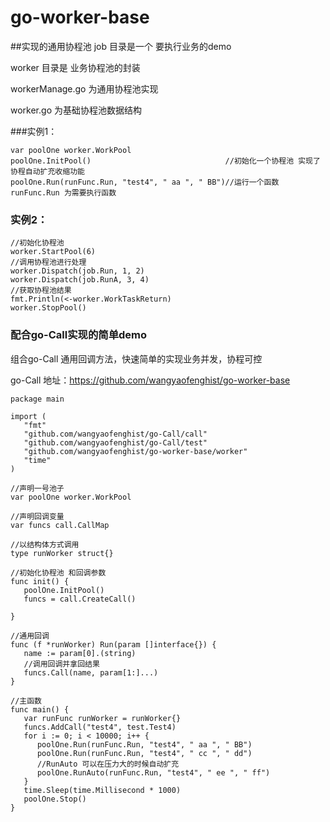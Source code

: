 # go-worker-base  #
##实现的通用协程池
job 目录是一个 要执行业务的demo

worker 目录是 业务协程池的封装

workerManage.go 为通用协程池实现

worker.go       为基础协程池数据结构

###实例1：

```
var poolOne worker.WorkPool
poolOne.InitPool()					            //初始化一个协程池 实现了协程自动扩充收缩功能
poolOne.Run(runFunc.Run, "test4", " aa ", " BB")//运行一个函数 runFunc.Run 为需要执行函数
```

### 实例2：

```
//初始化协程池
worker.StartPool(6)
//调用协程池进行处理
worker.Dispatch(job.Run, 1, 2)
worker.Dispatch(job.RunA, 3, 4)
//获取协程池结果
fmt.Println(<-worker.WorkTaskReturn)
worker.StopPool()
```

### 配合go-Call实现的简单demo

组合go-Call 通用回调方法，快速简单的实现业务并发，协程可控

go-Call 地址：https://github.com/wangyaofenghist/go-worker-base

```
package main

import (
   "fmt"
   "github.com/wangyaofenghist/go-Call/call"
   "github.com/wangyaofenghist/go-Call/test"
   "github.com/wangyaofenghist/go-worker-base/worker"
   "time"
)

//声明一号池子
var poolOne worker.WorkPool

//声明回调变量
var funcs call.CallMap

//以结构体方式调用
type runWorker struct{}

//初始化协程池 和回调参数
func init() {
   poolOne.InitPool()
   funcs = call.CreateCall()

}

//通用回调
func (f *runWorker) Run(param []interface{}) {
   name := param[0].(string)
   //调用回调并拿回结果
   funcs.Call(name, param[1:]...)
}

//主函数
func main() {
   var runFunc runWorker = runWorker{}
   funcs.AddCall("test4", test.Test4)
   for i := 0; i < 10000; i++ {
      poolOne.Run(runFunc.Run, "test4", " aa ", " BB")
      poolOne.Run(runFunc.Run, "test4", " cc ", " dd")
      //RunAuto 可以在压力大的时候自动扩充
      poolOne.RunAuto(runFunc.Run, "test4", " ee ", " ff")
   }
   time.Sleep(time.Millisecond * 1000)
   poolOne.Stop()
}
```